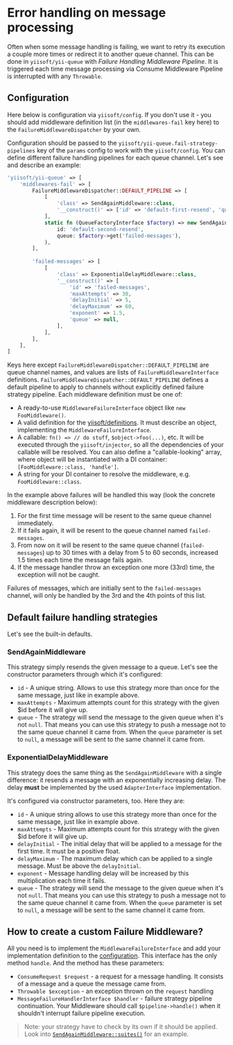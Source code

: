 # Error handling on message processing

Often when some message handling is failing, we want to retry its execution a couple more times or redirect it to another queue channel. This can be done in `yiisoft/yii-queue` with _Failure Handling Middleware Pipeline_. It is triggered each time message processing via Consume Middleware Pipeline is interrupted with any `Throwable`. 

## Configuration

Here below is configuration via `yiisoft/config`. If you don't use it - you should add middleware definition list (in the `middlewares-fail` key here) to the `FailureMiddlewareDispatcher` by your own.

Configuration should be passed to the `yiisoft/yii-queue.fail-strategy-pipelines` key of the `params` config to work with the `yiisoft/config`. You can define different failure handling pipelines for each queue channel. Let's see and describe an example:

```php
'yiisoft/yii-queue' => [
    'middlewares-fail' => [
        FailureMiddlewareDispatcher::DEFAULT_PIPELINE => [
            [
                'class' => SendAgainMiddleware::class,
                '__construct()' => ['id' => 'default-first-resend', 'queue' => null], 
            ],
            static fn (QueueFactoryInterface $factory) => new SendAgainMiddleware(
                id: 'default-second-resend', 
                queue: $factory->get('failed-messages'),
            ),
        ],
        
        'failed-messages' => [
            [
                'class' => ExponentialDelayMiddleware::class,
                '__construct()' => [
                    'id' => 'failed-messages',
                    'maxAttempts' => 30,
                    'delayInitial' => 5,
                    'delayMaximum' => 60,
                    'exponent' => 1.5,
                    'queue' => null,
                ], 
            ],
        ],
    ],
]
```

Keys here except `FailureMiddlewareDispatcher::DEFAULT_PIPELINE` are queue channel names, and values are lists of `FailureMiddlewareInterface` definitions. `FailureMiddlewareDispatcher::DEFAULT_PIPELINE` defines a default pipeline to apply to channels without explicitly defined failure strategy pipeline. Each middleware definition must be one of:
- A ready-to-use `MiddlewareFailureInterface` object like `new FooMiddleware()`.
- A valid definition for the [yiisoft/definitions](https://github.com/yiisoft/definitions). It must describe an object, implementing the `MiddlewareFailureInterface`.
- A callable: `fn() => // do stuff`, `$object->foo(...)`, etc. It will be executed through the `yiisoft/injector`, so all the dependencies of your callable will be resolved. You can also define a "callable-looking" array, where object will be instantiated with a DI container: `[FooMiddleware::class, 'handle']`.
- A string for your DI container to resolve the middleware, e.g. `FooMiddleware::class`.

In the example above failures will be handled this way (look the concrete middleware description below):

1. For the first time message will be resent to the same queue channel immediately.
2. If it fails again, it will be resent to the queue channel named `failed-messages`.
3. From now on it will be resent to the same queue channel (`failed-messages`) up to 30 times with a delay from 5 to 60 seconds, increased 1.5 times each time the message fails again.
4. If the message handler throw an exception one more (33rd) time, the exception will not be caught.

Failures of messages, which are initially sent to the `failed-messages` channel, will only be handled by the 3rd and the 4th points of this list.

## Default failure handling strategies

Let's see the built-in defaults.

### SendAgainMiddleware

This strategy simply resends the given message to a queue. Let's see the constructor parameters through which it's configured:

- `id` - A unique string. Allows to use this strategy more than once for the same message, just like in example above.
- `maxAttempts` - Maximum attempts count for this strategy with the given $id before it will give up.
- `queue` - The strategy will send the message to the given queue when it's not `null`. That means you can use this strategy to push a message not to the same queue channel it came from. When the `queue` parameter is set to `null`, a message will be sent to the same channel it came from.

### ExponentialDelayMiddleware

This strategy does the same thing as the `SendAgainMiddleware` with a single difference: it resends a message with an exponentially increasing delay. The delay **must** be implemented by the used `AdapterInterface` implementation.

It's configured via constructor parameters, too. Here they are:

- `id` - A unique string allows to use this strategy more than once for the same message, just like in example above.
- `maxAttempts` - Maximum attempts count for this strategy with the given $id before it will give up.
- `delayInitial` - The initial delay that will be applied to a message for the first time. It must be a positive float. 
- `delayMaximum` - The maximum delay which can be applied to a single message. Must be above the `delayInitial`.
- `exponent` - Message handling delay will be increased by this multiplication each time it fails.
- `queue` - The strategy will send the message to the given queue when it's not `null`. That means you can use this strategy to push a message not to the same queue channel it came from. When the `queue` parameter is set to `null`, a message will be sent to the same channel it came from.

## How to create a custom Failure Middleware?

All you need is to implement the `MiddlewareFailureInterface` and add your implementation definition to the [configuration](#configuration).
This interface has the only method `handle`. And the method has these parameters:
- `ConsumeRequest $request` - a request for a message handling. It consists of a message and a queue the message came from.
- `Throwable $exception` - an exception thrown on the `request` handling
- `MessageFailureHandlerInterface $handler` - failure strategy pipeline continuation. Your Middleware should call `$pipeline->handle()` when it shouldn't interrupt failure pipeline execution.

> Note: your strategy have to check by its own if it should be applied. Look into [`SendAgainMiddleware::suites()`](../../src/Middleware/Implementation/FailureMiddleware/Middleware/SendAgainMiddleware.php#L52) for an example.
